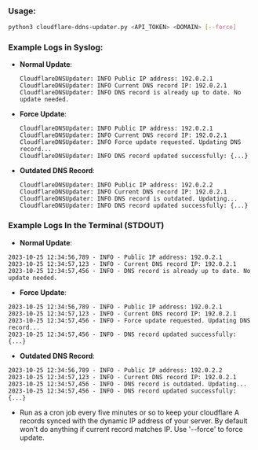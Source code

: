 ### Usage:
   ```bash
   python3 cloudflare-ddns-updater.py <API_TOKEN> <DOMAIN> [--force]
   ```
### Example Logs in Syslog:
- **Normal Update**:
  ```
  CloudflareDNSUpdater: INFO Public IP address: 192.0.2.1
  CloudflareDNSUpdater: INFO Current DNS record IP: 192.0.2.1
  CloudflareDNSUpdater: INFO DNS record is already up to date. No update needed.
  ```

- **Force Update**:
  ```
  CloudflareDNSUpdater: INFO Public IP address: 192.0.2.1
  CloudflareDNSUpdater: INFO Current DNS record IP: 192.0.2.1
  CloudflareDNSUpdater: INFO Force update requested. Updating DNS record...
  CloudflareDNSUpdater: INFO DNS record updated successfully: {...}
  ```

- **Outdated DNS Record**:
  ```
  CloudflareDNSUpdater: INFO Public IP address: 192.0.2.2
  CloudflareDNSUpdater: INFO Current DNS record IP: 192.0.2.1
  CloudflareDNSUpdater: INFO DNS record is outdated. Updating...
  CloudflareDNSUpdater: INFO DNS record updated successfully: {...}
  ```

### Example Logs In the Terminal (STDOUT)
- **Normal Update**:
```
2023-10-25 12:34:56,789 - INFO - Public IP address: 192.0.2.1
2023-10-25 12:34:57,123 - INFO - Current DNS record IP: 192.0.2.1
2023-10-25 12:34:57,456 - INFO - DNS record is already up to date. No update needed.
```

- **Force Update**:
```
2023-10-25 12:34:56,789 - INFO - Public IP address: 192.0.2.1
2023-10-25 12:34:57,123 - INFO - Current DNS record IP: 192.0.2.1
2023-10-25 12:34:57,456 - INFO - Force update requested. Updating DNS record...
2023-10-25 12:34:57,456 - INFO - DNS record updated successfully: {...}
```

- **Outdated DNS Record**:
```
2023-10-25 12:34:56,789 - INFO - Public IP address: 192.0.2.2
2023-10-25 12:34:57,123 - INFO - Current DNS record IP: 192.0.2.1
2023-10-25 12:34:57,456 - INFO - DNS record is outdated. Updating...
2023-10-25 12:34:57,456 - INFO - DNS record updated successfully: {...}
```

- Run as a cron job every five minutes or so to keep your cloudflare A records synced with the dynamic IP address of your server. By default won't do anything if current record matches IP. Use '--force' to force update.
